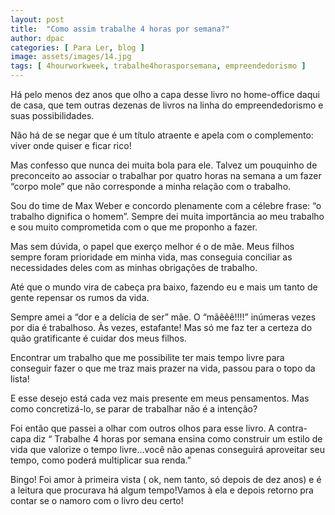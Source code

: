 ```yaml
---
layout: post
title:  "Como assim trabalhe 4 horas por semana?"
author: dpac
categories: [ Para Ler, blog ]
image: assets/images/14.jpg
tags: [ 4hourworkweek, trabalhe4horasporsemana, empreendedorismo ]
---
```



Há pelo menos dez anos que olho a capa desse livro no home-office daqui de casa, que tem outras dezenas de livros na linha do empreendedorismo e suas possibilidades.

Não há de se negar que é um título atraente e apela com o complemento: viver onde quiser e ficar rico!

Mas confesso que nunca dei muita bola para ele. Talvez um pouquinho de preconceito ao associar o trabalhar por quatro horas na semana a um fazer “corpo mole” que não corresponde a minha relação com o trabalho.

Sou do time de Max Weber e concordo plenamente com a célebre frase: “o trabalho dignifica o homem”.
Sempre dei muita importância ao meu trabalho e sou muito comprometida com o que me proponho a fazer.

Mas sem dúvida, o papel que exerço melhor é o de mãe. Meus filhos sempre foram prioridade em minha vida, mas conseguia conciliar as necessidades deles com as minhas obrigações de trabalho.

Até que o mundo vira de cabeça pra baixo, fazendo eu e mais um tanto de gente repensar os rumos da vida.

Sempre amei a “dor e a delícia de ser” mãe. O “mãêêê!!!!” inúmeras vezes por dia é trabalhoso. Às vezes, estafante! Mas só me faz ter a certeza do quão gratificante é cuidar dos meus filhos.

Encontrar um trabalho que me possibilite ter mais tempo livre para conseguir fazer o que me traz mais prazer na vida, passou para o topo da lista!

E esse desejo está cada vez mais presente em meus pensamentos. Mas como concretizá-lo, se parar de trabalhar não é a intenção?

Foi então que passei a olhar com outros olhos para esse livro. A contra-capa diz “ Trabalhe 4 horas por semana ensina como construir um estilo de vida que valorize o tempo livre...você não apenas conseguirá aproveitar seu tempo, como poderá multiplicar sua renda.”

Bingo! Foi amor à primeira vista ( ok, nem tanto, só depois de dez anos) e é a leitura que procurava há algum tempo!Vamos à ela e depois retorno pra contar se o namoro com o livro deu certo!
